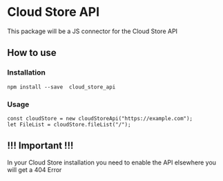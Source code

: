 # Cloud Store API

This package will be a JS connector for the Cloud Store API

## How to use
### Installation
```
npm install --save  cloud_store_api
```
### Usage
```
const cloudStore = new cloudStoreApi("https://example.com");
let FileList = cloudStore.fileList("/");
```

## !!! Important !!!
In your Cloud Store installation you need to enable the API elsewhere you will get a 404 Error
